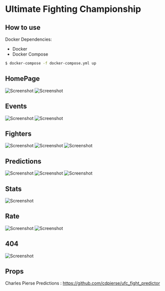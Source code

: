 # Ultimate Fighting Championship

## How to use

Docker Dependencies:

 - Docker 
 - Docker Compose
  

```sh
$ docker-compose -f docker-compose.yml up
```


## HomePage
![Screenshot](Report/imagens/HomePage/homepage1.png)
![Screenshot](Report/imagens/HomePage/NavBar.png)

## Events
![Screenshot](Report/imagens/Events/Events.png)
![Screenshot](Report/imagens/Events/Event.png)

## Fighters
![Screenshot](Report/imagens/Fighters/Fighters.png)
![Screenshot](Report/imagens/Fighters/Anderson%20Silva.png)
![Screenshot](Report/imagens/Fighters/Anderson%20Silva2.png)

## Predictions
![Screenshot](Report/imagens/Predictions/Predictions.png)
![Screenshot](Report/imagens/Predictions/Predictions%202.png)
![Screenshot](Report/imagens/Predictions/Prediction%20Result.png)


## Stats
![Screenshot](Report/imagens/Stats/Career%20Stats.png)

## Rate
![Screenshot](Report/imagens/Reviews/Rate.png)
![Screenshot](Report/imagens/Reviews/Reviews.png)

## 404 
![Screenshot](Report/imagens/Special%20Efects/PageNotFound.png)

## Props

Charles Pierse Predictions : https://github.com/cdpierse/ufc_fight_predictor


